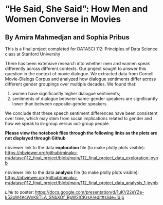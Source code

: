# “He Said, She Said”: How Men and Women Converse in Movies
## By Amira Mahmedjan and Sophia Pribus

This is a final project completed for DATASCI 112: Principles of Data Science class at Stanford University

There has been extensive research into whether men and women speak differently across different contexts. Our project sought to answer this question in the context of movie dialogue. We extracted data from Cornell Movie-Dialogs Corpus and analyzed how dialogue sentiments differ across different gender groupings over multiple decades. We found that: 
1. women have significantly higher dialogue sentiments;
2. sentiments of dialogue between same-gender speakers are significantly lower than between opposite-gender speakers.

We conclude that these speech sentiment differences have been consistent over time, which may stem from social implications related to gender and how we speak to in-group versus out-group people.

**Please view the notebook files through the following links as the plots are not displayed through Github**

nbviewer link to the data **exploration** file (to make plotly plots visible): https://nbviewer.org/github/minako-m/datasci112_final_project/blob/main/112_final_project_data_exploration.ipynb

nbviewer link to the data **analysis** file (to make plotly plots visible): https://nbviewer.org/github/minako-m/datasci112_final_project/blob/main/112_final_project_data_analysis_1.ipynb

*Link* to poster: https://docs.google.com/presentation/d/1uKV22eYZe-k53oW4KcWnK8TLA_SNbXOf_RpW2ICKrsA/edit#slide=id.p
